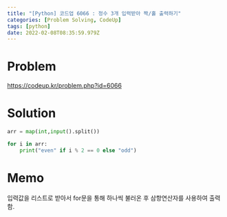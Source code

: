 ```yaml
---
title: "[Python] 코드업 6066 : 정수 3개 입력받아 짝/홀 출력하기"
categories: [Problem Solving, CodeUp]
tags: [python]
date: 2022-02-08T08:35:59.979Z
---
```

# Problem
<https://codeup.kr/problem.php?id=6066>

# Solution
```py
arr = map(int,input().split())

for i in arr:
    print("even" if i % 2 == 0 else "odd")
  ```

# Memo
입력값을 리스트로 받아서 for문을 통해 하나씩 불러온 후 삼항연산자를 사용하여 출력함.